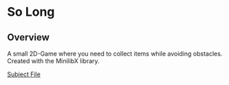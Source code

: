 # So Long

## Overview

A small 2D-Game where you need to collect items while avoiding obstacles. Created with the MinilibX library.

[Subject File](../.misc/Subjects/so_long.subject.pdf)
